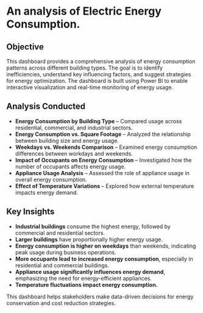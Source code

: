 # An analysis of Electric Energy Consumption.

## Objective
This dashboard provides a comprehensive analysis of energy consumption patterns across different building types. The goal is to identify inefficiencies, understand key influencing factors, and suggest strategies for energy optimization. The dashboard is built using Power BI to enable interactive visualization and real-time monitoring of energy usage.

## Analysis Conducted
- **Energy Consumption by Building Type** – Compared usage across residential, commercial, and industrial sectors.
- **Energy Consumption vs. Square Footage** – Analyzed the relationship between building size and energy usage.
- **Weekdays vs. Weekends Comparison** – Examined energy consumption differences between workdays and weekends.
- **Impact of Occupants on Energy Consumption** – Investigated how the number of occupants affects energy usage.
- **Appliance Usage Analysis** – Assessed the role of appliance usage in overall energy consumption.
- **Effect of Temperature Variations** – Explored how external temperature impacts energy demand.

## Key Insights
- **Industrial buildings** consume the highest energy, followed by commercial and residential sectors.
- **Larger buildings** have proportionally higher energy usage.
- **Energy consumption is higher on weekdays** than weekends, indicating peak usage during business operations.
- **More occupants lead to increased energy consumption**, especially in residential and commercial buildings.
- **Appliance usage significantly influences energy demand**, emphasizing the need for energy-efficient appliances.
- **Temperature fluctuations impact energy consumption.**

This dashboard helps stakeholders make data-driven decisions for energy conservation and cost reduction strategies.
